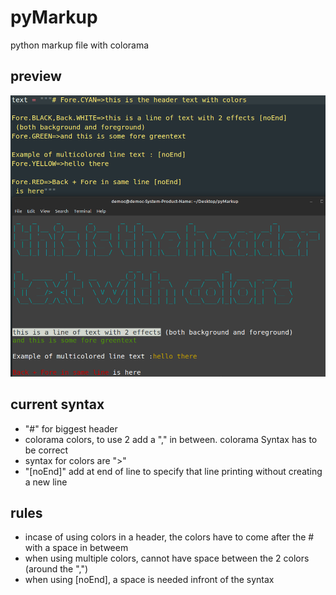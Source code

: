 # pyMarkup
python markup file with colorama

## preview
![pyPreview](https://github.com/democraz20/pyMarkup/blob/main/images/pre.png "preview") <br/>

## current syntax 
- "#" for biggest header
- colorama colors, to use 2 add a "," in between. colorama Syntax has to be correct
- syntax for colors are ">"
- "[noEnd]" add at end of line to specify that line printing without creating a new line

## rules 
- incase of using colors in a header, the colors have to come after the # with a space in betweem
- when using multiple colors, cannot have space between the 2 colors (around the ",")
- when using [noEnd], a space is needed infront of the syntax
